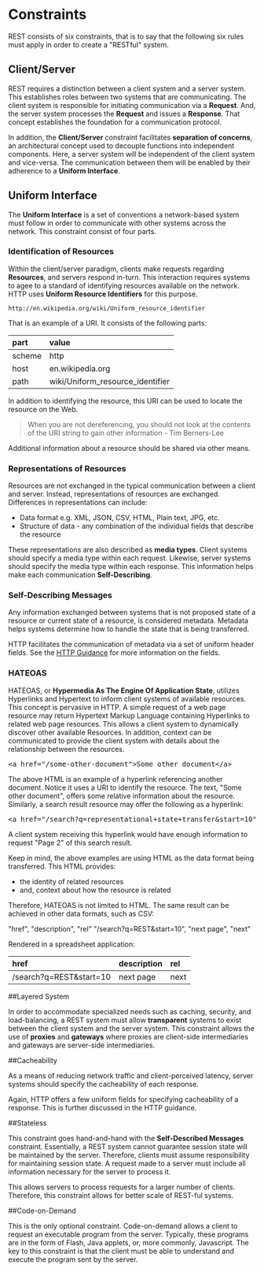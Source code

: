 # Constraints

REST consists of six constraints, that is to say that the following six rules must apply in order to create a "RESTful" system.

## Client/Server
REST requires a distinction between a client system and a server system.  This establishes roles between two systems that are communicating.  The client system is responsible for initiating communication via a **Request**.  And, the server system processes the **Request** and issues a **Response**.  That concept  establishes the foundation for a communication protocol.

In addition, the **Client/Server** constraint facilitates **separation of concerns**, an architectural concept used to decouple functions into independent components.  Here, a server system will be independent of the client system and vice-versa.  The communication between them will be enabled by their adherence to a **Uniform Interface**.

## Uniform Interface
The **Uniform Interface** is a set of conventions a network-based system must follow in order to communicate with other systems across the network.  This constraint consist of four parts.

### Identification of Resources
Within the client/server paradigm, clients make requests regarding **Resources**, and servers respond in-turn.  This interaction requires systems to agee to a standard of identifying resources available on the network.  HTTP uses **Uniform Resource Identifiers** for this purpose.  

```http
http://en.wikipedia.org/wiki/Uniform_resource_identifier
```

That is an example of a URI.  It consists of the following parts:

| part | value |
| :----- | :------- |
| scheme | http |
| host | en.wikipedia.org |
| path | wiki/Uniform_resource_identifier |

In addition to identifying the resource, this URI can be used to locate the resource on the Web.  

> When you are not dereferencing, you should not look at the contents of the URI string to gain other information - Tim Berners-Lee

Additional information about a resource should be shared via other means.

### Representations of Resources
Resources are not exchanged in the typical communication between a client and server.  Instead, representations of resources are exchanged.  Differences in representations can include:

* Data format e.g. XML, JSON, CSV, HTML, Plain text, JPG, etc.
* Structure of data - any combination of the individual fields that describe the resource

These representations are also described as **media types**.  Client systems should specify a media type within each request.  Likewise, server systems should specify the media type within each response.  This information helps make each communication **Self-Describing**.

### Self-Describing Messages
Any information exchanged between systems that is not proposed state of a resource or current state of a resource, is considered metadata.  Metadata helps systems determine how to handle the state that is being transferred.  

HTTP facilitates the communication of metadata via a set of uniform header fields.  See the [HTTP Guidance]() for more information on the fields.

### HATEOAS
HATEOAS, or **Hypermedia As The Engine Of Application State**, utilizes Hyperlinks and Hypertext to inform client systems of available resources.  This concept is pervasive in HTTP.  A simple request of a web page resource may return Hypertext Markup Language containing Hyperlinks to related web page resources.  This allows a client system to dynamically discover other available Resources.  In addition, context can be communicated to provide the client system with details about the relationship between the resources.


<pre>
&lt;<span class="text-danger">a</span> <span class="text-info">href</span>="/some-other-document"&gt;Some other document&lt;/<span class="text-danger">a</span>&gt;
</pre>


The above HTML is an example of a hyperlink referencing another document.  Notice it uses a URI to identify the resource.  The text, "Some other document", offers some relative information about the resource.  Similarly, a search result resource may offer the following as a hyperlink:


<pre>
&lt;<span class="text-danger">a</span> <span class="text-info">href</span>="/search?q=representational+state+transfer&start=10" rel="next"&gt;Page 2&lt;/<span class="text-danger">a</span>&gt;
</pre>

A client system receiving this hyperlink would have enough information to request "Page 2" of this search result.  

Keep in mind, the above examples are using HTML as the data format being transferred.  This HTML provides:

* the identity of related resources
* and, context about how the resource is related

Therefore, HATEOAS is not limited to HTML.  The same result can be achieved in other data formats, such as CSV:

"href", "description", "rel"
"/search?q=REST&start=10", "next page", "next"

Rendered in a spreadsheet application: 

| href | description | rel |
| :----- | :--------------- | :--- |
| /search?q=REST&start=10 | next page | next |


##Layered System

In order to accommodate specialized needs such as caching, security, and load-balancing, a REST system must allow **transparent** systems to exist between the client system and the server system.  This constraint allows the use of **proxies** and **gateways** where proxies are client-side intermediaries and gateways are server-side intermediaries.

##Cacheability

As a means of reducing network traffic and client-perceived latency, server systems should specify the cacheability of each response.  

Again, HTTP offers a few uniform fields for specifying cacheability of a response.  This is further discussed in the HTTP guidance.

##Stateless

This constraint goes hand-and-hand with the **Self-Described Messages** constraint.  Essentially, a REST system cannot guarantee session state will be maintained by the server.  Therefore, clients must assume responsibility for maintaining session state.  A request made to a server must include all information necessary for the server to process it.

This allows servers to process requests for a larger number of clients.  Therefore, this constraint allows for better scale of REST-ful systems.

##Code-on-Demand

This is the only optional constraint.  Code-on-demand allows a client to request an executable program from the server.  Typically, these programs are in the form of Flash, Java applets, or, more commonly, Javascript.  The key to this constraint is that the client must be able to understand and execute the program sent by the server.